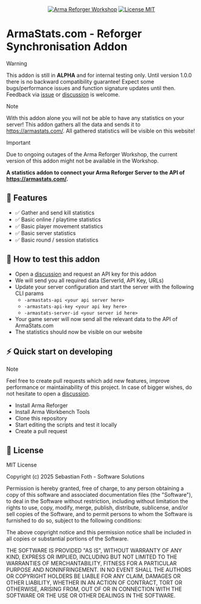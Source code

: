 <div align="center">

[![Arma Reforger Workshop](https://img.shields.io/badge/Workshop-647C62912FCE9459-blue?style=flat-square)](https://reforger.armaplatform.com/workshop/647C62912FCE9459)
[![License MIT](https://img.shields.io/badge/License-MIT-green?style=flat-square)](https://opensource.org/licenses/MIT)

</div>

# ArmaStats.com - Reforger Synchronisation Addon

> [!WARNING]
> This addon is still in **ALPHA** and for internal testing only. Until version 1.0.0 there is no backward compatibility guarantee! Expect some bugs/performance issues and function signature updates until then. Feedback via [issue](https://github.com/armastats-com/addon-reforger-synchronisation-module/issues) or [discussion](https://github.com/armastats-com/addon-reforger-synchronisation-module/discussions) is welcome.

> [!NOTE]
> With this addon alone you will not be able to have any statistics on your server! This addon gathers all the data and sends it to https://armastats.com/. 
> All gathered statistics will be visible on this website!

> [!IMPORTANT]
> Due to ongoing outages of the Arma Reforger Workshop, the current version of this addon might not be available in the Workshop.

**A statistics addon to connect your Arma Reforger Server to the API of https://armastats.com/.**

## 🚀 Features
- ✅ Gather and send kill statistics
- ✅ Basic online / playtime statistics
- ✅ Basic player movement statistics
- ✅ Basic server statistics
- ✅ Basic round / session statistics

## 📖 How to test this addon
* Open a [discussion](https://github.com/armastats-com/addon-reforger-synchronisation-module/discussions) and request an API key for this addon
* We will send you all required data (ServerId, API Key, URLs)
* Update your server configuration and start the server with the following CLI params  
  * `-armastats-api <your api server here>`
  * `-armastats-api-key <your api key here>`
  * `-armastats-server-id <your server id here>`
* Your game server will now send all the relevant data to the API of ArmaStats.com
* The statistics should now be visible on our website

## ⚡ Quick start on developing

> [!NOTE]
> Feel free to create pull requests which add new features, improve performance or maintainability of this project.
> In case of bigger wishes, do not hesitate to open a [discussion](https://github.com/armastats-com/addon-reforger-synchronisation-module/discussions).

- Install Arma Reforger
- Install Arma Workbench Tools
- Clone this repository
- Start editing the scripts and test it locally
- Create a pull request

## 📕 License

MIT License

Copyright (c) 2025 Sebastian Foth - Software Solutions

Permission is hereby granted, free of charge, to any person obtaining a copy of this software and associated documentation files (the "Software"), to deal in the Software without restriction, including without limitation the rights to use, copy, modify, merge, publish, distribute, sublicense, and/or sell copies of the Software, and to permit persons to whom the Software is furnished to do so, subject to the following conditions:

The above copyright notice and this permission notice shall be included in all copies or substantial portions of the Software.

THE SOFTWARE IS PROVIDED "AS IS", WITHOUT WARRANTY OF ANY KIND, EXPRESS OR IMPLIED, INCLUDING BUT NOT LIMITED TO THE WARRANTIES OF MERCHANTABILITY, FITNESS FOR A PARTICULAR PURPOSE AND NONINFRINGEMENT. IN NO EVENT SHALL THE AUTHORS OR COPYRIGHT HOLDERS BE LIABLE FOR ANY CLAIM, DAMAGES OR OTHER LIABILITY, WHETHER IN AN ACTION OF CONTRACT, TORT OR OTHERWISE, ARISING FROM, OUT OF OR IN CONNECTION WITH THE SOFTWARE OR THE USE OR OTHER DEALINGS IN THE SOFTWARE.